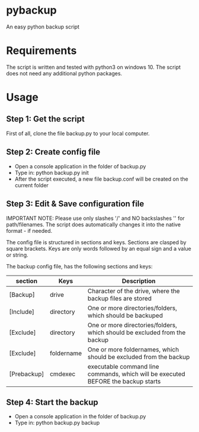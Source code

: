 # pybackup
An easy python backup script

# Requirements
The script is written and tested with python3 on windows 10.
The script does not need any additional python packages.

# Usage

## Step 1: Get the script
First of all, clone the file backup.py to your local computer.

## Step 2: Create config file
- Open a console application in the folder of backup.py
- Type in: python backup.py init
- After the script executed, a new file backup.conf will be created on the current folder

## Step 3: Edit & Save configuration file
IMPORTANT NOTE: Please use only slashes '/' and NO backslashes '\' for path/filenames.
The script does automatically changes it into the native format - if needed.

The config file is structured in sections and keys.
Sections are clasped by square brackets.
Keys are only words followed by an equal sign and a value or string.

The backup config file, has the following sections and keys:

|section|Keys|Description|
|-------|----|-----------|
|[Backup]|drive|Character of the drive, where the backup files are stored|
|[Include]|directory|One or more directories/folders, which should be backuped|
|[Exclude]|directory|One or more directories/folders, which should be excluded from the backup|
|[Exclude]|foldername|One or more foldernames, which should be excluded from the backup|
|[Prebackup]|cmdexec|executable command line commands, which will be executed BEFORE the backup starts|

## Step 4: Start the backup
- Open a console application in the folder of backup.py
- Type in: python backup.py backup



